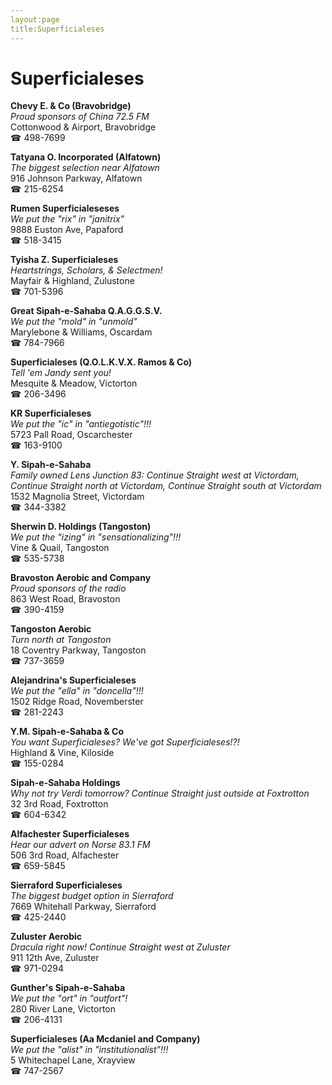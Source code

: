 ```yaml
---
layout:page
title:Superficialeses
---
```

# Superficialeses

**Chevy E. & Co (Bravobridge)**  
_Proud sponsors of China 72.5 FM_  
Cottonwood & Airport, Bravobridge  
☎ 498-7699



**Tatyana O. Incorporated (Alfatown)**  
_The biggest selection near Alfatown_  
916 Johnson Parkway, Alfatown  
☎ 215-6254



**Rumen Superficialeseses**  
_We put the "rix" in "janitrix"_  
9888 Euston Ave, Papaford  
☎ 518-3415



**Tyisha Z. Superficialeses**  
_Heartstrings, Scholars, & Selectmen!_  
Mayfair & Highland, Zulustone  
☎ 701-5396



**Great Sipah-e-Sahaba Q.A.G.G.S.V.**  
_We put the "mold" in "unmold"_  
Marylebone & Williams, Oscardam  
☎ 784-7966



**Superficialeses (Q.O.L.K.V.X. Ramos & Co)**  
_Tell 'em Jandy sent you!_  
Mesquite & Meadow, Victorton  
☎ 206-3496



**KR Superficialeses**  
_We put the "ic" in "antiegotistic"!!!_  
5723 Pall Road, Oscarchester  
☎ 163-9100



**Y. Sipah-e-Sahaba**  
_Family owned Lens 
Junction 83: Continue Straight west at Victordam, Continue Straight north at Victordam, Continue Straight south at Victordam_  
1532 Magnolia Street, Victordam  
☎ 344-3382



**Sherwin D. Holdings (Tangoston)**  
_We put the "izing" in "sensationalizing"!!!_  
Vine & Quail, Tangoston  
☎ 535-5738



**Bravoston Aerobic and Company**  
_Proud sponsors of the radio_  
863 West Road, Bravoston  
☎ 390-4159



**Tangoston Aerobic**  
_Turn north at Tangoston_  
18 Coventry Parkway, Tangoston  
☎ 737-3659



**Alejandrina's Superficialeses**  
_We put the "ella" in "doncella"!!!_  
1502 Ridge Road, Novemberster  
☎ 281-2243



**Y.M. Sipah-e-Sahaba & Co**  
_You want Superficialeses? We've got Superficialeses!?!_  
Highland & Vine, Kiloside  
☎ 155-0284



**Sipah-e-Sahaba Holdings**  
_Why not try Verdi tomorrow? 
Continue Straight just outside at Foxtrotton_  
32 3rd Road, Foxtrotton  
☎ 604-6342



**Alfachester Superficialeses**  
_Hear our advert on Norse 83.1 FM_  
506 3rd Road, Alfachester  
☎ 659-5845



**Sierraford Superficialeses**  
_The biggest budget option in Sierraford_  
7669 Whitehall Parkway, Sierraford  
☎ 425-2440



**Zuluster Aerobic**  
_Dracula right now! 
Continue Straight west at Zuluster_  
911 12th Ave, Zuluster  
☎ 971-0294



**Gunther's Sipah-e-Sahaba**  
_We put the "ort" in "outfort"!_  
280 River Lane, Victorton  
☎ 206-4131



**Superficialeses (Aa Mcdaniel and Company)**  
_We put the "alist" in "institutionalist"!!!_  
5 Whitechapel Lane, Xrayview  
☎ 747-2567



